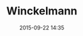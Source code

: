 ---
layout: artwork
title: Winckelmann
surface: png
link: https://commons.wikimedia.org/wiki/File:Johann_Joachim_Winckelmann_(Raphael_Mengs_after_1755).jpg
source: wikipedia
name: luca corsato
image_url: /images/paintings/winckelmann.png
image_thumb_url: /images/paintings/winckelmann.png
date:   2015-09-22 14:35
tags: archeostickers male
---